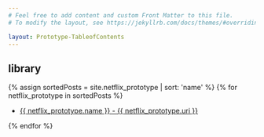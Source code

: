 ```yaml
---
# Feel free to add content and custom Front Matter to this file.
# To modify the layout, see https://jekyllrb.com/docs/themes/#overriding-theme-defaults

layout: Prototype-TableofContents
---
```


## library
 {% assign sortedPosts = site.netflix_prototype | sort: 'name' %} 
{% for netflix_prototype in sortedPosts %}

  <ul class="ul_none ">
	<li class="p_3 p-l_0 h:bg_primary-5">
		<a href="{{ netflix_prototype.url | append: site.github.build_revision | relative_url }}">
      		{{ netflix_prototype.name }} - {{ netflix_prototype.uri }}
    	</a>
	</li>
  </ul>
{% endfor %}
